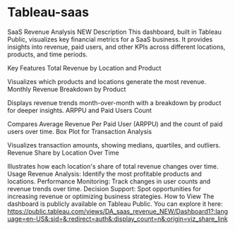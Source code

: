 # Tableau-saas
SaaS Revenue Analysis NEW
Description
This dashboard, built in Tableau Public, visualizes key financial metrics for a SaaS business. It provides insights into revenue, paid users, and other KPIs across different locations, products, and time periods.

Key Features
Total Revenue by Location and Product

Visualizes which products and locations generate the most revenue.
Monthly Revenue Breakdown by Product

Displays revenue trends month-over-month with a breakdown by product for deeper insights.
ARPPU and Paid Users Count

Compares Average Revenue Per Paid User (ARPPU) and the count of paid users over time.
Box Plot for Transaction Analysis

Visualizes transaction amounts, showing medians, quartiles, and outliers.
Revenue Share by Location Over Time

Illustrates how each location's share of total revenue changes over time.
Usage
Revenue Analysis: Identify the most profitable products and locations.
Performance Monitoring: Track changes in user counts and revenue trends over time.
Decision Support: Spot opportunities for increasing revenue or optimizing business strategies.
How to View
The dashboard is publicly available on Tableau Public. You can explore it here:
https://public.tableau.com/views/DA_saas_revenue_NEW/Dashboard1?:language=en-US&:sid=&:redirect=auth&:display_count=n&:origin=viz_share_link

